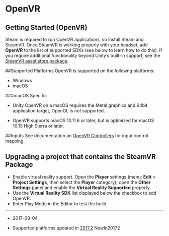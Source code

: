 # OpenVR

## Getting Started (OpenVR)
<!-- https://trello.com/c/Qw7imxOL -->

Steam is required to run OpenVR applications, so install Steam and SteamVR. Once SteamVR is working properly with your headset, add **OpenVR** to the list of supported SDKs (see below to learn how to do this). If you require additional functionality beyond Unity’s built-in support, see the [SteamVR asset store package](https://www.assetstore.unity3d.com/en/#!/content/32647).

##Supported Platforms
OpenVR is supported on the followng platforms:

* Windows
* macOS

###macOS Specific 

* Unity OpenVR on a macOS requires the Metal graphics and 64bit application target, OpenGL is not supported.

* OpenVR supports macOS 10.11.6 or later, but is optimized for macOS 10.13 High Sierra or later.

##Inputs
See documentation on [OpenVR Controllers](OpenVRControllers) for input control mapping. 

## Upgrading a project that contains the SteamVR Package

* Enable virtual reality support. Open the __Player__ settings (menu: __Edit__ &gt; __Project Settings__, then select the __Player__ category), open the __Other Settings__ panel and enable the __Virtual Reality Supported__ property. 
* Use the __Virtual Reality SDK__ list displayed below the checkbox to add OpenVR.
* Enter Play Mode in the Editor to test the build.



---
* <span class="page-edit">2017-08-04  <!-- include IncludeTextAmendPageSomeEdit --></span>


* <span class="page-history">Supported platforms updated in [2017.2](https://docs.unity3d.com/2017.2/Documentation/Manual/30_search.html?q=newin20172) <span class="search-words">NewIn20172</span></span>


